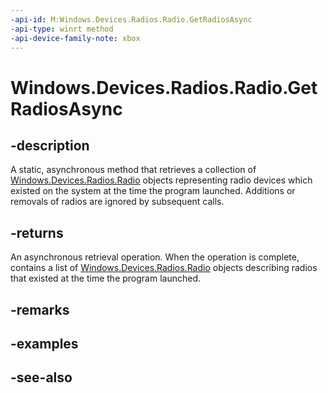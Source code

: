 ```yaml
---
-api-id: M:Windows.Devices.Radios.Radio.GetRadiosAsync
-api-type: winrt method
-api-device-family-note: xbox
---
```


<!-- Method syntax
public Windows.Foundation.IAsyncOperation<Windows.Foundation.Collections.IVectorView<Windows.Devices.Radios.Radio>> GetRadiosAsync()
-->

# Windows.Devices.Radios.Radio.GetRadiosAsync

## -description
A static, asynchronous method that retrieves a collection of [Windows.Devices.Radios.Radio](radio.md) objects representing radio devices which existed on the system at the time the program launched.  Additions or removals of radios are ignored by subsequent calls.

## -returns
An asynchronous retrieval operation. When the operation is complete, contains a list of [Windows.Devices.Radios.Radio](radio.md) objects describing radios that existed at the time the program launched.

## -remarks

## -examples

## -see-also
